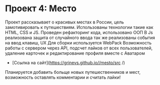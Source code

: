 # Проект 4: Место



Проект рассказывает о красивых местах в России, цель замотивировать к путешествиям. 
Использованы технологии такие как HTML, CSS и JS. Проведен рефакторинг кода, использовано ООП
В Js реализована защита от случайного ввода
так же реализованы события на ввод клавиш, UX
Для сборки используется WebPack
Возможность работы с сервером через API, подсчет лайков от всех пользователей, удаление карточек и редактирование профиля вместе с Аватаром



* [Ссылка на сайт](https://grinevs.github.io//mesto/src /)


Планируется добавить больще новых путешественников и мест, возможность оставлять комментарии и считать лайки!
